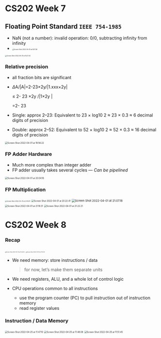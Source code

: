 # CS202 Week 7

## Floating Point Standard `IEEE 754-1985`

- NaN (not a number): invalid operation: 0/0, subtracting infinity from infinity
- <img src="https://i.imgur.com/VNcPuWD.png" alt="Screen Shot 2022-04-01 at 16.17.38" style="zoom: 33%;" />

<img src="https://i.imgur.com/KunurlA.png" alt="Screen Shot 2022-04-01 at 18.21.42" style="zoom:33%;" />

### Relative precision

- all fraction bits are significant

- $\Delta$A/|A|=2-23×2y/|1.xxx×2y|

  ≤ 2- 23 ×2y /|1×2y |

  =2- 23 

- Single: approx 2–23: Equivalent to 23 × log10 2 ≈ 23 × 0.3 ≈ 6 decimal digits of precision

- Double: approx 2–52: Equivalent to 52 × log10 2 ≈ 52 × 0.3 ≈ 16 decimal digits of precision



<img src="https://i.imgur.com/QtIvxJ7.png" alt="Screen Shot 2022-04-01 at 19.56.22" style="zoom:50%;" />

### FP Adder Hardware

- Much more complex than integer adder
- FP adder usually takes several cycles  —  *Can be pipelined*

<img src="https://i.imgur.com/NpjPfDe.png" alt="Screen Shot 2022-04-01 at 20.04.18" style="zoom: 50%;" />

### FP Multiplication

<img src="https://i.imgur.com/aYSzYIT.png" alt="Screen Shot 2022-04-01 at 20.18.01" style="zoom:33%;" />

<img src="https://i.imgur.com/r9iaPnU.png" alt="Screen Shot 2022-04-01 at 20.22.41" style="zoom:50%;" />

<img src="../../../../Library/Application%20Support/typora-user-images/Screen%20Shot%202022-04-01%20at%2021.07.18.png" alt="Screen Shot 2022-04-01 at 21.07.18" style="zoom:67%;" />

<img src="https://i.imgur.com/9r3kLO3.png" alt="Screen Shot 2022-04-01 at 21.19.31" style="zoom:50%;" />

<img src="https://i.imgur.com/jMWsHj0.png" alt="Screen Shot 2022-04-01 at 21.22.21" style="zoom:50%;" />

# CS202 Week 8

### Recap

<img src="https://i.imgur.com/DVADT4P.png" alt="Screen Shot 2022-04-13 at 16.42.55" style="zoom:25%;" />

<img src="https://i.imgur.com/JcNXIGi.png" alt="Screen Shot 2022-04-16 at 11.12.09" style="zoom:25%;" />

- We need memory: store instructions / data

  > for now, let’s make them separate units

- We need registers, ALU, and a whole lot of control logic

- CPU operations common to all instructions

  - use the program counter (PC) to pull instruction out of instruction memory
  - read register values

### Instruction / Data Memory

<img src="https://i.imgur.com/ZD8winf.png" alt="Screen Shot 2022-04-25 at 11.47.10" style="zoom:50%;" />

<img src="https://i.imgur.com/qTuNLyh.png" alt="Screen Shot 2022-04-25 at 11.48.08" style="zoom:50%;" />

<img src="https://i.imgur.com/LxZAfhT.png" alt="Screen Shot 2022-04-25 at 11.51.45" style="zoom:50%;" />

